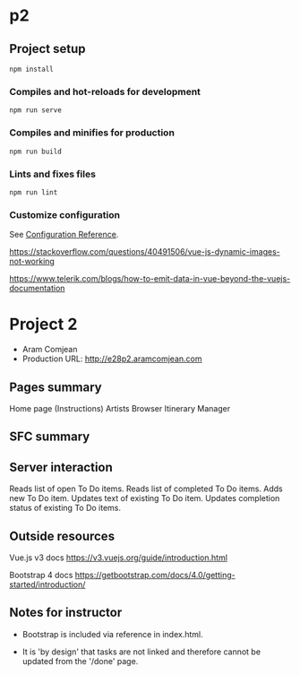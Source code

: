 # p2

## Project setup
```
npm install
```

### Compiles and hot-reloads for development
```
npm run serve
```

### Compiles and minifies for production
```
npm run build
```

### Lints and fixes files
```
npm run lint
```

### Customize configuration
See [Configuration Reference](https://cli.vuejs.org/config/).

https://stackoverflow.com/questions/40491506/vue-js-dynamic-images-not-working

https://www.telerik.com/blogs/how-to-emit-data-in-vue-beyond-the-vuejs-documentation

# Project 2

-   Aram Comjean
-   Production URL: <http://e28p2.aramcomjean.com>

## Pages summary

Home page (Instructions)
Artists Browser
Itinerary Manager

## SFC summary



## Server interaction

Reads list of open To Do items.
Reads list of completed To Do items.
Adds new To Do item.
Updates text of existing To Do item.
Updates completion status of existing To Do items.

## Outside resources

Vue.js v3 docs
https://v3.vuejs.org/guide/introduction.html

Bootstrap 4 docs
https://getbootstrap.com/docs/4.0/getting-started/introduction/

## Notes for instructor

* Bootstrap is included via reference in index.html.

* It is 'by design' that tasks are not linked and therefore 
cannot be updated from the '/done' page.